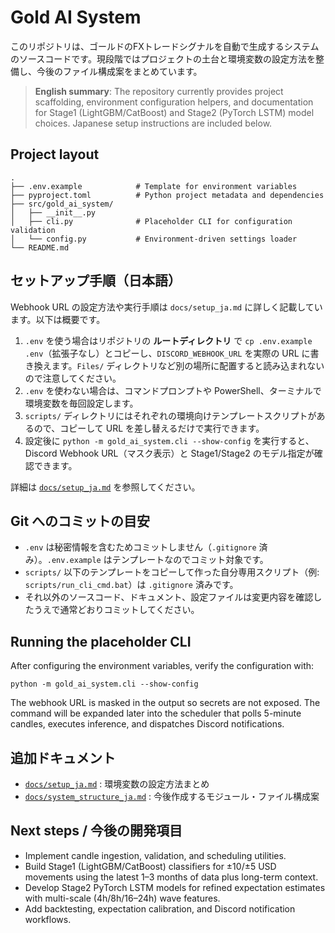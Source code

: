 # Gold AI System

このリポジトリは、ゴールドのFXトレードシグナルを自動で生成するシステムのソースコードです。現段階ではプロジェクトの土台と環境変数の設定方法を整備し、今後のファイル構成案をまとめています。

> **English summary**: The repository currently provides project scaffolding, environment
> configuration helpers, and documentation for Stage1 (LightGBM/CatBoost) and Stage2
> (PyTorch LSTM) model choices. Japanese setup instructions are included below.

## Project layout

```
.
├── .env.example            # Template for environment variables
├── pyproject.toml          # Python project metadata and dependencies
├── src/gold_ai_system/
│   ├── __init__.py
│   ├── cli.py              # Placeholder CLI for configuration validation
│   └── config.py           # Environment-driven settings loader
└── README.md
```

## セットアップ手順（日本語）

Webhook URL の設定方法や実行手順は `docs/setup_ja.md` に詳しく記載しています。以下は概要です。

1. `.env` を使う場合はリポジトリの **ルートディレクトリ** で `cp .env.example .env`（拡張子なし）とコピーし、`DISCORD_WEBHOOK_URL` を実際の URL に書き換えます。`Files/` ディレクトリなど別の場所に配置すると読み込まれないので注意してください。
2. `.env` を使わない場合は、コマンドプロンプトや PowerShell、ターミナルで環境変数を毎回設定します。
3. `scripts/` ディレクトリにはそれぞれの環境向けテンプレートスクリプトがあるので、コピーして URL を差し替えるだけで実行できます。
4. 設定後に `python -m gold_ai_system.cli --show-config` を実行すると、Discord Webhook URL（マスク表示）と Stage1/Stage2 のモデル指定が確認できます。

詳細は [`docs/setup_ja.md`](docs/setup_ja.md) を参照してください。

## Git へのコミットの目安

- `.env` は秘密情報を含むためコミットしません（`.gitignore` 済み）。`.env.example` はテンプレートなのでコミット対象です。
- `scripts/` 以下のテンプレートをコピーして作った自分専用スクリプト（例: `scripts/run_cli_cmd.bat`）は `.gitignore` 済みです。
- それ以外のソースコード、ドキュメント、設定ファイルは変更内容を確認したうえで通常どおりコミットしてください。

## Running the placeholder CLI

After configuring the environment variables, verify the configuration with:

```
python -m gold_ai_system.cli --show-config
```

The webhook URL is masked in the output so secrets are not exposed. The command will
be expanded later into the scheduler that polls 5-minute candles, executes inference,
and dispatches Discord notifications.

## 追加ドキュメント

- [`docs/setup_ja.md`](docs/setup_ja.md) : 環境変数の設定方法まとめ
- [`docs/system_structure_ja.md`](docs/system_structure_ja.md) : 今後作成するモジュール・ファイル構成案

## Next steps / 今後の開発項目

- Implement candle ingestion, validation, and scheduling utilities.
- Build Stage1 (LightGBM/CatBoost) classifiers for ±10/±5 USD movements using the latest 1–3 months of data plus long-term context.
- Develop Stage2 PyTorch LSTM models for refined expectation estimates with multi-scale (4h/8h/16–24h) wave features.
- Add backtesting, expectation calibration, and Discord notification workflows.